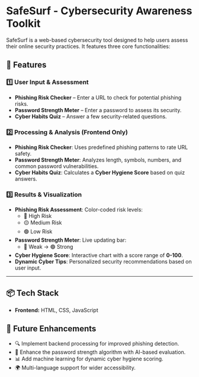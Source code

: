 # SafeSurf - Cybersecurity Awareness Toolkit

SafeSurf is a web-based cybersecurity tool designed to help users assess their online security practices. It features three core functionalities:

## 🚀 Features

### 1️⃣ User Input & Assessment
- **Phishing Risk Checker** – Enter a URL to check for potential phishing risks.
- **Password Strength Meter** – Enter a password to assess its security.
- **Cyber Habits Quiz** – Answer a few security-related questions.

### 2️⃣ Processing & Analysis (Frontend Only)
- **Phishing Risk Checker**: Uses predefined phishing patterns to rate URL safety.
- **Password Strength Meter**: Analyzes length, symbols, numbers, and common password vulnerabilities.
- **Cyber Habits Quiz**: Calculates a **Cyber Hygiene Score** based on quiz answers.

### 3️⃣ Results & Visualization
- **Phishing Risk Assessment**: Color-coded risk levels:
  - 🔴 High Risk
  - 🟡 Medium Risk
  - 🟢 Low Risk
- **Password Strength Meter**: Live updating bar:
  - 🔴 Weak → 🟢 Strong
- **Cyber Hygiene Score**: Interactive chart with a score range of **0-100**.
- **Dynamic Cyber Tips**: Personalized security recommendations based on user input.

---

## 📦 Tech Stack
- **Frontend:** HTML, CSS, JavaScript

## 📌 Future Enhancements
- 🔍 Implement backend processing for improved phishing detection.
- 🔐 Enhance the password strength algorithm with AI-based evaluation.
- 📊 Add machine learning for dynamic cyber hygiene scoring.
- 🌍 Multi-language support for wider accessibility.
